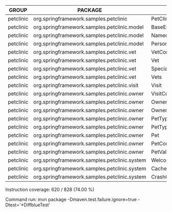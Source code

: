 GROUP | PACKAGE | CLASS | INSTRUCTION_MISSED | INSTRUCTION_COVERED | BRANCH_MISSED | BRANCH_COVERED | LINE_MISSED | LINE_COVERED | COMPLEXITY_MISSED | COMPLEXITY_COVERED | METHOD_MISSED | METHOD_COVERED
--- | --- | --- | --- | --- | --- | --- | --- | --- | --- | --- | --- | ---
petclinic | org.springframework.samples.petclinic | PetClinicApplication | 5 | 3 | 0 | 0 | 2 | 1 | 1 | 1 | 1 | 1
petclinic | org.springframework.samples.petclinic.model | BaseEntity | 0 | 17 | 0 | 2 | 0 | 5 | 0 | 5 | 0 | 4
petclinic | org.springframework.samples.petclinic.model | NamedEntity | 3 | 10 | 0 | 0 | 1 | 4 | 1 | 3 | 1 | 3
petclinic | org.springframework.samples.petclinic.model | Person | 0 | 17 | 0 | 0 | 0 | 7 | 0 | 5 | 0 | 5
petclinic | org.springframework.samples.petclinic.vet | VetController | 0 | 37 | 0 | 0 | 0 | 10 | 0 | 3 | 0 | 3
petclinic | org.springframework.samples.petclinic.vet | Vet | 0 | 45 | 1 | 1 | 0 | 12 | 1 | 6 | 0 | 6
petclinic | org.springframework.samples.petclinic.vet | Specialty | 0 | 3 | 0 | 0 | 0 | 1 | 0 | 1 | 0 | 1
petclinic | org.springframework.samples.petclinic.vet | Vets | 0 | 14 | 0 | 2 | 0 | 4 | 0 | 3 | 0 | 2
petclinic | org.springframework.samples.petclinic.visit | Visit | 0 | 27 | 0 | 0 | 0 | 12 | 0 | 7 | 0 | 7
petclinic | org.springframework.samples.petclinic.owner | VisitController | 6 | 45 | 1 | 1 | 2 | 14 | 1 | 5 | 0 | 5
petclinic | org.springframework.samples.petclinic.owner | Owner | 56 | 85 | 8 | 4 | 11 | 26 | 6 | 14 | 1 | 13
petclinic | org.springframework.samples.petclinic.owner | OwnerController | 64 | 80 | 6 | 4 | 14 | 22 | 6 | 8 | 1 | 8
petclinic | org.springframework.samples.petclinic.owner | PetType | 0 | 3 | 0 | 0 | 0 | 1 | 0 | 1 | 0 | 1
petclinic | org.springframework.samples.petclinic.owner | PetTypeFormatter | 14 | 30 | 2 | 2 | 2 | 8 | 2 | 3 | 0 | 3
petclinic | org.springframework.samples.petclinic.owner | Pet | 5 | 66 | 1 | 1 | 1 | 21 | 1 | 11 | 0 | 11
petclinic | org.springframework.samples.petclinic.owner | PetController | 28 | 92 | 6 | 4 | 6 | 26 | 5 | 9 | 0 | 9
petclinic | org.springframework.samples.petclinic.owner | PetValidator | 0 | 41 | 0 | 8 | 0 | 11 | 0 | 7 | 0 | 3
petclinic | org.springframework.samples.petclinic.system | WelcomeController | 0 | 5 | 0 | 0 | 0 | 2 | 0 | 2 | 0 | 2
petclinic | org.springframework.samples.petclinic.system | CacheConfiguration | 19 | 0 | 0 | 0 | 5 | 0 | 4 | 0 | 4 | 0
petclinic | org.springframework.samples.petclinic.system | CrashController | 8 | 0 | 0 | 0 | 2 | 0 | 2 | 0 | 2 | 0

Instruction coverage: 620 / 828 (74.00 %)

Command run: mvn package -Dmaven.test.failure.ignore=true -Dtest='*DiffblueTest'
